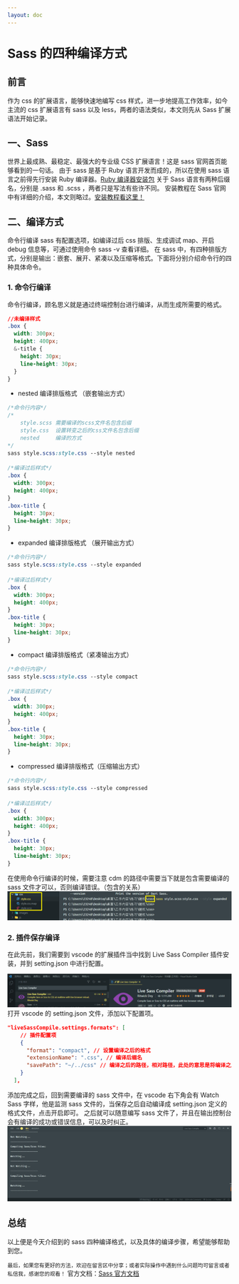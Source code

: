 ```yaml
---
layout: doc
---
```


# Sass 的四种编译方式

## 前言

作为 css 的扩展语言，能够快速地编写 css 样式，进一步地提高工作效率，如今主流的 css 扩展语言有 sass 以及 less，两者的语法类似，本文则先从 Sass 扩展语法开始记录。

## 一、Sass

世界上最成熟、最稳定、最强大的专业级 CSS 扩展语言！这是 sass 官网首页能够看到的一句话。
由于 sass 是基于 Ruby 语言开发而成的，所以在使用 sass 语言之前得先行安装 Ruby 编译器。[Ruby 编译器安装包](https://download.csdn.net/download/weixin_44808483/15384259)
关于 Sass 语言有两种后缀名，分别是 .sass 和 .scss ，两者只是写法有些许不同。
安装教程在 Sass 官网中有详细的介绍，本文则略过。[安装教程看这里！](https://www.sass.hk/install/)

## 二、编译方式

命令行编译 sass 有配置选项，如编译过后 css 排版、生成调试 map、开启 debug 信息等，可通过使用命令 sass -v 查看详细。
在 sass 中，有四种排版方式，分别是输出：嵌套、展开、紧凑以及压缩等格式。下面将分别介绍命令行的四种具体命令。

### 1. 命令行编译

命令行编译，顾名思义就是通过终端控制台进行编译，从而生成所需要的格式。

```css
//未编译样式
.box {
  width: 300px;
  height: 400px;
  &-title {
    height: 30px;
    line-height: 30px;
  }
}
```

- nested 编译排版格式 （嵌套输出方式）

```css
/*命令行内容*/
/*
	style.scss 需要编译的scss文件名包含后缀
	style.css  设置转变之后的css文件名包含后缀
	nested     编译的方式
*/
sass style.scss:style.css --style nested

/*编译过后样式*/
.box {
  width: 300px;
  height: 400px;
}
.box-title {
  height: 30px;
  line-height: 30px;
}
```

- expanded 编译排版格式 （展开输出方式）

```css
/*命令行内容*/
sass style.scss:style.css --style expanded

/*编译过后样式*/
.box {
  width: 300px;
  height: 400px;
}
.box-title {
  height: 30px;
  line-height: 30px;
}
```

- compact 编译排版格式（紧凑输出方式）

```css
/*命令行内容*/
sass style.scss:style.css --style compact

/*编译过后样式*/
.box {
  width: 300px;
  height: 400px;
}
.box-title {
  height: 30px;
  line-height: 30px;
}
```

- compressed 编译排版格式（压缩输出方式）

```css
/*命令行内容*/
sass style.scss:style.css --style compressed

/*编译过后样式*/
.box {
  width: 300px;
  height: 400px;
}
.box-title {
  height: 30px;
  line-height: 30px;
}
```

在使用命令行编译的时候，需要注意 cdm 的路径中需要当下就是包含需要编译的 sass 文件才可以，否则编译错误。（包含的关系）
![在这里插入图片描述](/images/blog/css/20210221124743437.png#pic_center)

### 2. 插件保存编译

在此先前，我们需要到 vscode 的扩展插件当中找到 Live Sass Compiler 插件安装，并到 setting.json 中进行配置。

![在这里插入图片描述](/images/blog/css/20210221110642436.png#pic_center)
打开 vscode 的 setting.json 文件，添加以下配置项。

```json
"liveSassCompile.settings.formats": [
	// 插件配置项
    {
      "format": "compact", // 设置编译之后的格式
      "extensionName": ".css", // 编译后缀名
      "savePath": "~/../css" // 编译之后的路径，相对路径，此处的意思是将编译之后的文件保存在当前项目的css文件下（没有css文件夹将自动创建）
    }
  ],
```

添加完成之后，回到需要编译的 sass 文件中，在 vscode 右下角会有 Watch Sass 字样，他是监测 sass 文件的，当保存之后自动编译成 setting.json 定义的格式文件，点击开启即可。
之后就可以随意编写 sass 文件了，并且在输出控制台会有编译的成功或错误信息，可以及时纠正。
![在这里插入图片描述](/images/blog/css/20210221130050853.png?)

## 总结

以上便是今天介绍到的 sass 四种编译格式，以及具体的编译步骤，希望能够帮助到您。

`最后，如果您有更好的方法，欢迎在留言区中分享；或者实际操作中遇到什么问题均可留言或者私信我，感谢您的观看！`
官方文档：[Sass 官方文档](https://www.sass.hk/)
